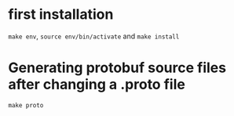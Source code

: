 # first installation
`make env`, `source env/bin/activate` and `make install`



# Generating protobuf source files after changing a .proto file
`make proto`
